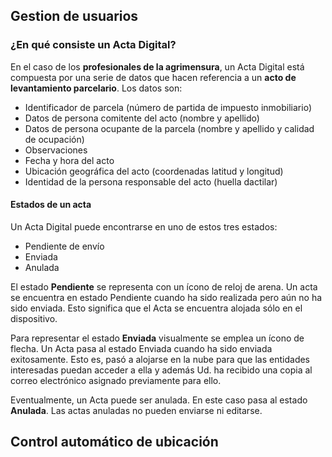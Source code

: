 ## Gestion de usuarios

### ¿En qué consiste un Acta Digital?

En el caso de los **profesionales de la agrimensura**, un Acta Digital está compuesta por una serie de datos que hacen referencia a un **acto de levantamiento parcelario**. Los datos son:

- Identificador de parcela (número de partida de impuesto inmobiliario)
- Datos de persona comitente del acto (nombre y apellido)
- Datos de persona ocupante de la parcela (nombre y apellido y calidad de ocupación)
- Observaciones
- Fecha y hora del acto
- Ubicación geográfica del acto (coordenadas latitud y longitud)
- Identidad de la persona responsable del acto (huella dactilar)

#### Estados de un acta

Un Acta Digital puede encontrarse en uno de estos tres estados:

- Pendiente de envío
- Enviada
- Anulada

El estado **Pendiente** se representa con un ícono de reloj de arena. Un acta se encuentra en estado Pendiente cuando ha sido realizada pero aún no ha sido enviada. Esto significa que el Acta se encuentra alojada sólo en el dispositivo.

Para representar el estado **Enviada** visualmente se emplea un ícono de flecha. Un Acta pasa al estado Enviada cuando ha sido enviada exitosamente. Esto es, pasó a alojarse en la nube para que las entidades interesadas puedan acceder a ella y además Ud. ha recibido una copia al correo electrónico asignado previamente para ello.

Eventualmente, un Acta puede ser anulada. En este caso pasa al estado **Anulada**. Las actas anuladas no pueden enviarse ni editarse.

## Control automático de ubicación
